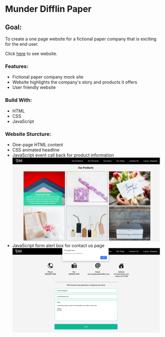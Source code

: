 # Munder Difflin Paper

## Goal: 
To create a one page website for a fictional paper company that is exciting for the end user.

Click [here](https://christel-m.github.io/Munder-Difflin/index.html) to see website.

### Features:
* Fictional paper company mock site
* Website highlights the company's story and products it offers
* User friendly website

### Build With: 
* HTML
* CSS
* JavaScript

### Website Sturcture:
* One-page HTML content
* CSS animated headline
* JavaScript event call back for product information
![Product Page](https://github.com/Christel-M/Munder-Difflin/blob/master/images/DM-products.png)
* JavaScript form alert box for contact us page
![Product Page](https://github.com/Christel-M/Munder-Difflin/blob/master/images/DM-feedbackresponse.png)
